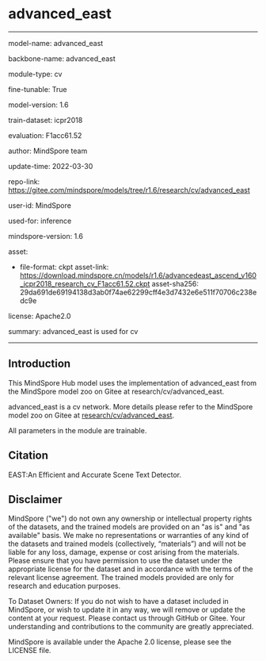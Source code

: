 # advanced_east

---

model-name: advanced_east

backbone-name: advanced_east

module-type: cv

fine-tunable: True

model-version: 1.6

train-dataset: icpr2018

evaluation: F1acc61.52

author: MindSpore team

update-time: 2022-03-30

repo-link: <https://gitee.com/mindspore/models/tree/r1.6/research/cv/advanced_east>

user-id: MindSpore

used-for: inference

mindspore-version: 1.6

asset:

-
    file-format: ckpt
    asset-link: <https://download.mindspore.cn/models/r1.6/advancedeast_ascend_v160_icpr2018_research_cv_F1acc61.52.ckpt>
    asset-sha256: 29da691de69194138d3ab0f74ae62299cff4e3d7432e6e511f70706c238edc9e

license: Apache2.0

summary: advanced_east is used for cv

---

## Introduction

This MindSpore Hub model uses the implementation of advanced_east from the MindSpore model zoo on Gitee at research/cv/advanced_east.

advanced_east is a cv network. More details please refer to the MindSpore model zoo on Gitee at [research/cv/advanced_east](https://gitee.com/mindspore/models/blob/r1.6/research/cv/advanced_east/README.md).

All parameters in the module are trainable.

## Citation

EAST:An Efficient and Accurate Scene Text Detector.

## Disclaimer

MindSpore ("we") do not own any ownership or intellectual property rights of the datasets, and the trained models are provided on an "as is" and "as available" basis. We make no representations or warranties of any kind of the datasets and trained models (collectively, “materials”) and will not be liable for any loss, damage, expense or cost arising from the materials. Please ensure that you have permission to use the dataset under the appropriate license for the dataset and in accordance with the terms of the relevant license agreement. The trained models provided are only for research and education purposes.

To Dataset Owners: If you do not wish to have a dataset included in MindSpore, or wish to update it in any way, we will remove or update the content at your request. Please contact us through GitHub or Gitee. Your understanding and contributions to the community are greatly appreciated.

MindSpore is available under the Apache 2.0 license, please see the LICENSE file.
